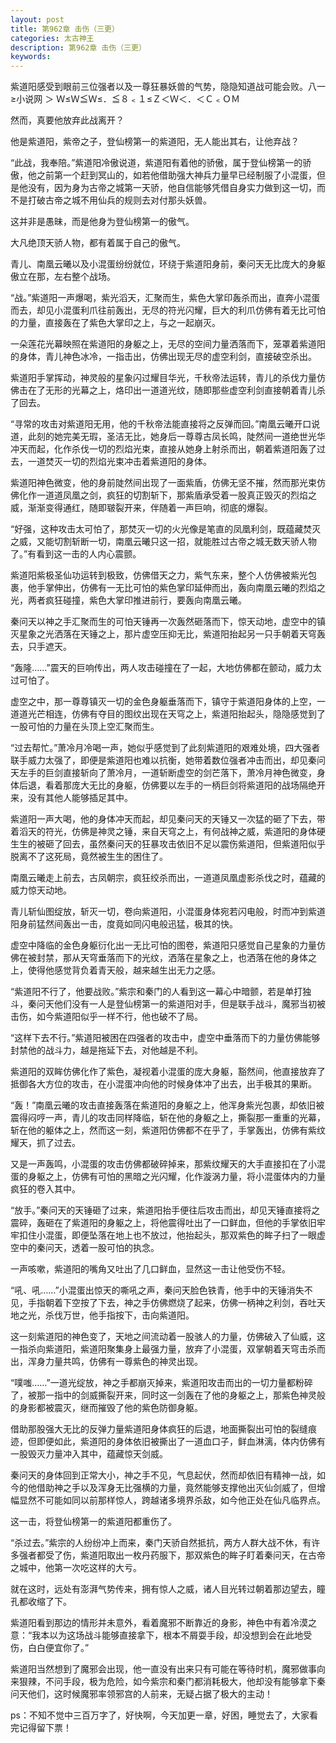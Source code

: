 ```yaml
---
layout: post
title: 第962章 击伤（三更）
categories: 太古神王
description: 第962章 击伤（三更）
keywords:
---
```


紫道阳感受到眼前三位强者以及一尊狂暴妖兽的气势，隐隐知道战可能会败。八一≥小说网 ＞ Ｗ≤Ｗ≦Ｗ≤．≦８﹤１≤Ｚ＜Ｗ＜．＜Ｃ﹤ＯＭ

然而，真要他放弃此战离开？

他是紫道阳，紫帝之子，登仙榜第一的紫道阳，无人能出其右，让他弃战？

“此战，我奉陪。”紫道阳冷傲说道，紫道阳有着他的骄傲，属于登仙榜第一的骄傲，他之前第一个赶到冥山的，如若他借助强大神兵力量早已经制服了小混蛋，但是他没有，因为身为古帝之城第一天骄，他自信能够凭借自身实力做到这一切，而不是打破古帝之城不用仙兵的规则去对付那头妖兽。

这并非是愚昧，而是他身为登仙榜第一的傲气。

大凡绝顶天骄人物，都有着属于自己的傲气。

青儿、南凰云曦以及小混蛋纷纷就位，环绕于紫道阳身前，秦问天无比庞大的身躯傲立在那，左右整个战场。

“战。”紫道阳一声爆喝，紫光滔天，汇聚而生，紫色大掌印轰杀而出，直奔小混蛋而去，却见小混蛋利爪往前轰出，无尽的符光闪耀，巨大的利爪仿佛有着无比可怕的力量，直接轰在了紫色大掌印之上，与之一起崩灭。

一朵莲花光幕映照在紫道阳的身躯之上，无尽的空间力量洒落而下，笼罩着紫道阳的身体，青儿神色冰冷，一指击出，仿佛出现无尽的虚空利剑，直接破空杀出。

紫道阳手掌挥动，神灵般的星象闪过耀目华光，千秋帝法运转，青儿的杀伐力量仿佛击在了无形的光幕之上，烙印出一道道光纹，随即那些虚空利剑直接朝着青儿杀了回去。

“寻常的攻击对紫道阳无用，他的千秋帝法能直接将之反弹而回。”南凰云曦开口说道，此刻的她完美无瑕，圣洁无比，她身后一尊尊古凤长鸣，陡然间一道绝世光华冲天而起，化作杀伐一切的烈焰光束，直接从她身上射杀而出，朝着紫道阳轰了过去，一道焚灭一切的烈焰光束冲击着紫道阳的身体。

紫道阳神色微变，他的身前陡然间出现了一面紫盾，仿佛无坚不摧，然而那光束仿佛化作一道道凤凰之剑，疯狂的切割斩下，那紫盾承受着一股真正毁灭的烈焰之威，渐渐变得通红，随即皲裂开来，伴随着一声巨响，彻底的爆裂。

“好强，这种攻击太可怕了，那焚灭一切的火光像是笔直的凤凰利剑，既蕴藏焚灭之威，又能切割斩断一切，南凰云曦只这一招，就能胜过古帝之城无数天骄人物了。”有看到这一击的人内心震颤。

紫道阳紫极圣仙功运转到极致，仿佛借天之力，紫气东来，整个人仿佛被紫光包裹，他手掌伸出，仿佛有一无比可怕的紫色掌印延伸而出，轰向南凰云曦的烈焰之光，两者疯狂碰撞，紫色大掌印推进前行，要轰向南凰云曦。

秦问天以神之手汇聚而生的可怕天锤再一次轰然砸落而下，惊天动地，虚空中的镇灭星象之光洒落在天锤之上，那片虚空压抑无比，紫道阳抬起另一只手朝着天穹轰去，只手遮天。

“轰隆……”震天的巨响传出，两人攻击碰撞在了一起，大地仿佛都在颤动，威力太过可怕了。

虚空之中，那一尊尊镇灭一切的金色身躯垂落而下，镇守于紫道阳身体的上空，一道道光芒相连，仿佛有夺目的图纹出现在天穹之上，紫道阳抬起头，隐隐感觉到了一股可怕的力量在头顶上空汇聚而生。

“过去帮忙。”萧冷月冷喝一声，她似乎感觉到了此刻紫道阳的艰难处境，四大强者联手威力太强了，即便是紫道阳也难以抗衡，她带着数位强者冲击而出，却见秦问天左手的巨剑直接斩向了萧冷月，一道斩断虚空的剑芒落下，萧冷月神色微变，身体后退，看着那庞大无比的身躯，仿佛要以左手的一柄巨剑将紫道阳的战场隔绝开来，没有其他人能够插足其中。

紫道阳一声大喝，他的身体冲天而起，却见秦问天的天锤又一次猛的砸了下去，带着滔天的符光，仿佛是神灵之锤，来自天穹之上，有何战神之威，紫道阳的身体硬生生的被砸了回去，虽然秦问天的狂暴攻击依旧不足以震伤紫道阳，但紫道阳似乎脱离不了这死局，竟然被生生的困住了。

南凰云曦走上前去，古凤朝宗，疯狂绞杀而出，一道道凤凰虚影杀伐之时，蕴藏的威力惊天动地。

青儿斩仙图绽放，斩灭一切，卷向紫道阳，小混蛋身体宛若闪电般，时而冲到紫道阳身前猛然间轰出一击，度竟如同闪电般迅猛，极其的快。

虚空中降临的金色身躯衍化出一无比可怕的图卷，紫道阳只感觉自己星象的力量仿佛在被封禁，那从天穹垂落而下的光纹，洒落在星象之上，也洒落在他的身体之上，使得他感觉背负着青天般，越来越生出无力之感。

“紫道阳不行了，他要战败。”紫宗和秦门的人看到这一幕心中暗颤，若是单打独斗，秦问天他们没有一人是登仙榜第一的紫道阳对手，但是联手战斗，魔邪当初被击伤，如今紫道阳似乎一样不行，他也破不了局。

“这样下去不行。”紫道阳被困在四强者的攻击中，虚空中垂落而下的力量仿佛能够封禁他的战斗力，越是拖延下去，对他越是不利。

紫道阳的双眸仿佛化作了紫色，凝视着小混蛋的庞大身躯，豁然间，他直接放弃了抵御各大方位的攻击，在小混蛋冲向他的时候身体冲了出去，出手极其的果断。

“轰！”南凰云曦的攻击直接轰落在紫道阳的身躯之上，他浑身紫光包裹，却依旧被震得闷哼一声，青儿的攻击同样降临，斩在他的身躯之上，撕裂那一重重的光幕，斩在他的躯体之上，然而这一刻，紫道阳仿佛都不在乎了，手掌轰出，仿佛有紫纹耀天，抓了过去。

又是一声轰鸣，小混蛋的攻击仿佛都破碎掉来，那紫纹耀天的大手直接扣在了小混蛋的身躯之上，仿佛有可怕的黑暗之光闪耀，化作漩涡力量，将小混蛋体内的力量疯狂的卷入其中。

“放手。”秦问天的天锤砸了过来，紫道阳抬手便往后攻击而出，却见天锤直接将之震碎，轰砸在了紫道阳的身躯之上，将他震得吐出了一口鲜血，但他的手掌依旧牢牢扣住小混蛋，即便坠落在地上也不放过，他抬起头，那双紫色的眸子扫了一眼虚空中的秦问天，透着一股可怕的执念。

一声咳嗽，紫道阳的嘴角又吐出了几口鲜血，显然这一击让他受伤不轻。

“吼、吼……”小混蛋出惊天的嘶吼之声，秦问天脸色铁青，他手中的天锤消失不见，手指朝着下空按了下去，神之手仿佛燃烧了起来，仿佛一柄神之利剑，吞吐天地之光，杀伐万世，他手指按下，击向紫道阳。

这一刻紫道阳的神色变了，天地之间流动着一股骇人的力量，仿佛破入了仙威，这一指杀向紫道阳，紫道阳聚集身上最强力量，放弃了小混蛋，双掌朝着天穹击杀而出，浑身力量共鸣，仿佛有一尊紫色的神灵出现。

“噗嗤……”一道光绽放，神之手都崩灭掉来，紫道阳攻击而出的一切力量都粉碎了，被那一指中的剑威撕裂开来，同时这一剑轰在了他的身躯之上，那紫色神灵般的身影都被震灭，继而摧毁了他的紫色防御身躯。

借助那股强大无比的反弹力量紫道阳身体疯狂的后退，地面撕裂出可怕的裂缝痕迹，但即便如此，紫道阳的身体依旧被撕出了一道血口子，鲜血淋漓，体内仿佛有一股毁灭力量冲入其中，蕴藏惊天剑威。

秦问天的身体回到正常大小，神之手不见，气息起伏，然而却依旧有精神一战，如今的他借助神之手以及浑身无比强横的力量，竟然能够支撑他出灭仙剑威了，但增幅显然不可能如同以前那样惊人，跨越诸多境界杀敌，如今他正处在仙凡临界点。

这一击，将登仙榜第一的紫道阳都重伤了。

“杀过去。”紫宗的人纷纷冲上而来，秦门天骄自然抵抗，两方人群大战不休，有许多强者都受了伤，紫道阳取出一枚丹药服下，那双紫色的眸子盯着秦问天，在古帝之城中，他第一次吃这样的大亏。

就在这时，远处有澎湃气势传来，拥有惊人之威，诸人目光转过朝着那边望去，瞳孔都收缩了下。

紫道阳看到那边的情形并未意外，看着魔邪不断靠近的身影，神色中有着冷漠之意：“我本以为这场战斗能够直接拿下，根本不屑耍手段，却没想到会在此地受伤，白白便宜你了。”

紫道阳当然想到了魔邪会出现，他一直没有出来只有可能在等待时机，魔邪做事向来狠辣，不问手段，极为危险，如今紫宗和秦门都消耗极大，他却没有能够拿下秦问天他们，这时候魔邪率领邪宫的人前来，无疑占据了极大的主动！

ps：不知不觉中三百万字了，好快啊，今天加更一章，好困，睡觉去了，大家看完记得留下票！
